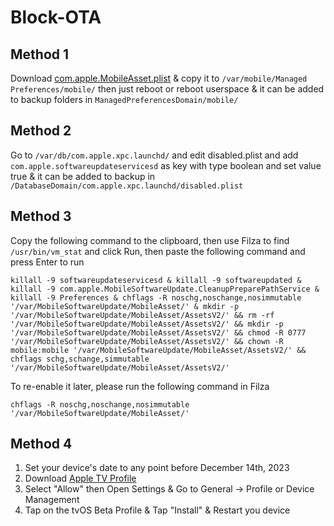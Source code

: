 # Block-OTA

## Method 1
Download [com.apple.MobileAsset.plist](https://github.com/Mikasa-san/Block-OTA/raw/main/com.apple.MobileAsset.plist) & copy it to ```/var/mobile/Managed Preferences/mobile/``` then just reboot or reboot userspace & it can be added to backup folders in ```ManagedPreferencesDomain/mobile/```

## Method 2
Go to ```/var/db/com.apple.xpc.launchd/``` and edit disabled.plist and add ```com.apple.softwareupdateservicesd``` as key with type boolean and set value true & it can be added to backup in ```/DatabaseDomain/com.apple.xpc.launchd/disabled.plist```

## Method 3
Copy the following command to the clipboard, then use Filza to find ```/usr/bin/vm_stat``` and click Run, then paste the following command and press Enter to run
```
killall -9 softwareupdateservicesd & killall -9 softwareupdated & killall -9 com.apple.MobileSoftwareUpdate.CleanupPreparePathService & killall -9 Preferences & chflags -R noschg,noschange,nosimmutable '/var/MobileSoftwareUpdate/MobileAsset/' & mkdir -p '/var/MobileSoftwareUpdate/MobileAsset/AssetsV2/' && rm -rf '/var/MobileSoftwareUpdate/MobileAsset/AssetsV2/' && mkdir -p '/var/MobileSoftwareUpdate/MobileAsset/AssetsV2/' && chmod -R 0777 '/var/MobileSoftwareUpdate/MobileAsset/AssetsV2/' && chown -R mobile:mobile '/var/MobileSoftwareUpdate/MobileAsset/AssetsV2/' && chflags schg,schange,simmutable '/var/MobileSoftwareUpdate/MobileAsset/AssetsV2/'
```
To re-enable it later, please run the following command in Filza
```
chflags -R noschg,noschange,nosimmutable '/var/MobileSoftwareUpdate/MobileAsset/'
```
## Method 4
1. Set your device's date to any point before December 14th, 2023
2. Download [Apple TV Profile](https://github.com/RichardTMiles/Block-OTA/raw/main/17.mobileconfig)
3. Select "Allow" then Open Settings & Go to General -> Profile or Device Management
4. Tap on the tvOS Beta Profile & Tap "Install" & Restart you device
